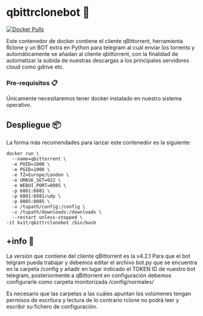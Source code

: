 # qbittrclonebot 🚀

[![Docker Pulls](https://img.shields.io/docker/pulls/rclone/rclone)](https://hub.docker.com/r/guzmi/qbittrclonebot)

Este contenedor de docker contiene el cliente qBittorrent, herramienta Rclone y un BOT extra en Python para telegram al cuál enviar los torrents y automáticamente se añadan al cliente qbittorrent, con la finalidad de automatizar la subida de nuestras descargas a los principales servidores cloud como gdrive etc.

### Pre-requisitos 📋
Únicamente necesitaremos tener docker instalado en nuestro sistema operativo.

## Despliegue 📦
La forma más recomendades para lanzar este contenedor es la siguiente:

```
docker run \
  --name=qbittorrent \
  -e PUID=1000 \
  -e PGID=1000 \
  -e TZ=Europe/London \
  -e UMASK_SET=022 \
  -e WEBUI_PORT=8085 \
  -p 6881:6881 \
  -p 6881:6881/udp \
  -p 8085:8085 \
  -v /tupath/config:/config \
  -v /tupath/downloads:/downloads \
  --restart unless-stopped \
-it kx1t/qbittrclonebot /bin/bash
```
## +info 📖
La versión que contiene del cliente qBittorrent es la v4.2.1
Para que el bot telgram pueda trabajar y debemos editar el archivo bot.py que se encuentra en la carpeta /config y añadir en lugar indicado el TOKEN ID de nuestro bot telegram, posteriormente a qBittorrent en configuración debemos configurarle como carpeta monitorizada /config/normales/

Es necesario que las carpetas a las cuáles apuntan los volúmenes tengan permisos de escritura y lectura de lo contrario rclone no podrá leer y escribir su fichero de configuración.

